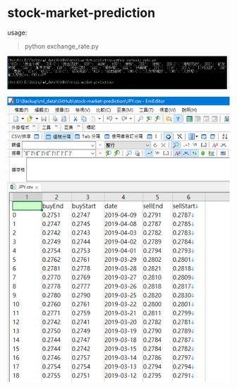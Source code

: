 # stock-market-prediction

usage:

> python exchange_rate.py

![1554905661944](1554905661944.png)

![1554905686560](1554905686560.png)

